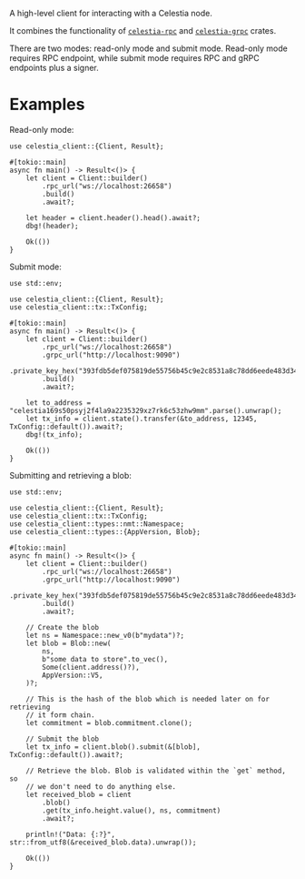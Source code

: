 A high-level client for interacting with a Celestia node.

It combines the functionality of [`celestia-rpc`] and [`celestia-grpc`] crates.

There are two modes: read-only mode and submit mode. Read-only mode requires
RPC endpoint, while submit mode requires RPC and gRPC endpoints plus a signer.

# Examples

Read-only mode:

```rust,no_run,ignore-wasm32
use celestia_client::{Client, Result};

#[tokio::main]
async fn main() -> Result<()> {
    let client = Client::builder()
        .rpc_url("ws://localhost:26658")
        .build()
        .await?;

    let header = client.header().head().await?;
    dbg!(header);

    Ok(())
}
```

Submit mode:

```rust,no_run,ignore-wasm32
use std::env;

use celestia_client::{Client, Result};
use celestia_client::tx::TxConfig;

#[tokio::main]
async fn main() -> Result<()> {
    let client = Client::builder()
        .rpc_url("ws://localhost:26658")
        .grpc_url("http://localhost:9090")
        .private_key_hex("393fdb5def075819de55756b45c9e2c8531a8c78dd6eede483d3440e9457d839")
        .build()
        .await?;

    let to_address = "celestia169s50psyj2f4la9a2235329xz7rk6c53zhw9mm".parse().unwrap();
    let tx_info = client.state().transfer(&to_address, 12345, TxConfig::default()).await?;
    dbg!(tx_info);

    Ok(())
}
```

Submitting and retrieving a blob:

```rust,no_run,ignore-wasm32
use std::env;

use celestia_client::{Client, Result};
use celestia_client::tx::TxConfig;
use celestia_client::types::nmt::Namespace;
use celestia_client::types::{AppVersion, Blob};

#[tokio::main]
async fn main() -> Result<()> {
    let client = Client::builder()
        .rpc_url("ws://localhost:26658")
        .grpc_url("http://localhost:9090")
        .private_key_hex("393fdb5def075819de55756b45c9e2c8531a8c78dd6eede483d3440e9457d839")
        .build()
        .await?;

    // Create the blob
    let ns = Namespace::new_v0(b"mydata")?;
    let blob = Blob::new(
        ns,
        b"some data to store".to_vec(),
        Some(client.address()?),
        AppVersion::V5,
    )?;

    // This is the hash of the blob which is needed later on for retrieving
    // it form chain.
    let commitment = blob.commitment.clone();

    // Submit the blob
    let tx_info = client.blob().submit(&[blob], TxConfig::default()).await?;

    // Retrieve the blob. Blob is validated within the `get` method, so
    // we don't need to do anything else.
    let received_blob = client
        .blob()
        .get(tx_info.height.value(), ns, commitment)
        .await?;

    println!("Data: {:?}", str::from_utf8(&received_blob.data).unwrap());

    Ok(())
}
```

[`celestia-rpc`]: celestia_rpc
[`celestia-grpc`]: celestia_grpc
